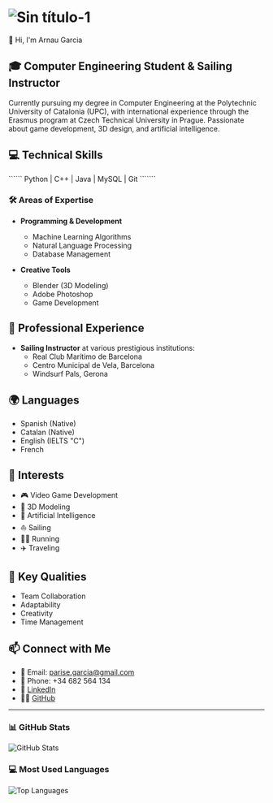 
# ![Sin título-1](https://github.com/user-attachments/assets/b522f379-d3bb-4597-ad29-dfaeba738f4f)
👋 Hi, I'm Arnau Garcia

## 🎓 Computer Engineering Student & Sailing Instructor
Currently pursuing my degree in Computer Engineering at the Polytechnic University of Catalonia (UPC), with international experience through the Erasmus program at Czech Technical University in Prague. Passionate about game development, 3D design, and artificial intelligence.

## 💻 Technical Skills
`````` Python | C++ | Java | MySQL | Git ```````

### 🛠️ Areas of Expertise
- **Programming & Development**
  - Machine Learning Algorithms
  - Natural Language Processing
  - Database Management
  
- **Creative Tools**
  - Blender (3D Modeling)
  - Adobe Photoshop
  - Game Development

## 🌊 Professional Experience
- **Sailing Instructor** at various prestigious institutions:
  - Real Club Marítimo de Barcelona
  - Centro Municipal de Vela, Barcelona
  - Windsurf Pals, Gerona

## 🌍 Languages
- Spanish (Native)
- Catalan (Native)
- English (IELTS "C")
- French

## 🎯 Interests
- 🎮 Video Game Development
- 🎨 3D Modeling
- 🤖 Artificial Intelligence
- ⛵ Sailing
- 🏃‍♂️ Running
- ✈️ Traveling

## 🌟 Key Qualities
- Team Collaboration
- Adaptability
- Creativity
- Time Management

## 📫 Connect with Me
- 📧 Email: parise.garcia@gmail.com
- 📱 Phone: +34 682 564 134
- 💼 [LinkedIn](Your-LinkedIn-URL)
- 🐱‍💻 [GitHub](https://github.com/Arnau10a)

---

### 📊 GitHub Stats
![GitHub Stats](https://github-readme-stats.vercel.app/api?username=Arnau10a&show_icons=true&theme=dracula)

### 💻 Most Used Languages
![Top Languages](https://github-readme-stats.vercel.app/api/top-langs/?username=Arnau10a&layout=compact&theme=dracula)

